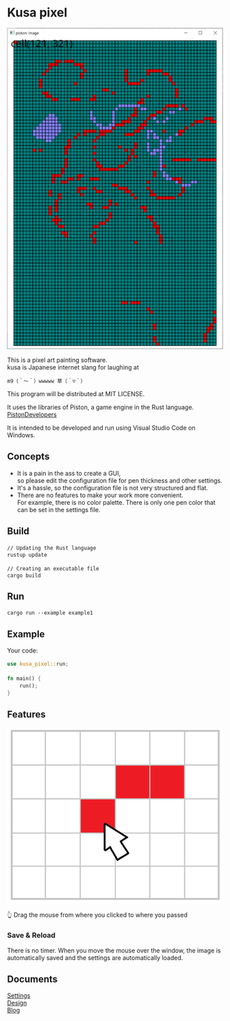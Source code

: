 # Kusa pixel

![20210622blog4.png](./doc/img/20210622blog4.png)  

This is a pixel art painting software.  
kusa is Japanese internet slang for laughing at

`m9（＾～＾）wwwww 草（＾▽＾）`  

This program will be distributed at MIT LICENSE.  

It uses the libraries of Piston, a game engine in the Rust language.  
[PistonDevelopers](https://github.com/PistonDevelopers)  

It is intended to be developed and run using Visual Studio Code on Windows.  

## Concepts

* It is a pain in the ass to create a GUI,  
so please edit the configuration file for pen thickness and other settings.
* It's a hassle, so the configuration file is not very structured and flat.
* There are no features to make your work more convenient.  
For example, there is no color palette. There is only one pen color that can be set in the settings file.
## Build

```shell
// Updating the Rust language
rustup update

// Creating an executable file
cargo build
```

## Run

```shell
cargo run --example example1
```

## Example

Your code:  

```rust
use kusa_pixel::run;

fn main() {
    run();
}
```

## Features

![20210622blog5a1.png](./doc/img/20210622blog5a1.png)  

👆 Drag the mouse from where you clicked to where you passed  

### Save & Reload

There is no timer. When you move the mouse over the window, the image is automatically saved and the settings are automatically loaded.  
## Documents

[Settings](./doc/settings.md)  
[Design](./doc/design.md)  
[Blog](https://crieit.net/drafts/60d190d79ec16)  
